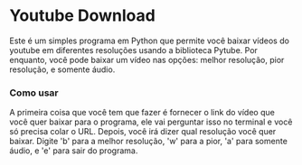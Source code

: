 # Youtube Download 
Este é um simples programa em Python que permite você baixar vídeos do youtube em diferentes resoluções usando a biblioteca Pytube. Por enquanto, você pode baixar um vídeo nas opções: melhor resolução, pior resolução, e somente áudio.

### Como usar
A primeira coisa que você tem que fazer é fornecer o link do vídeo que você quer baixar para o programa, ele vai perguntar isso no terminal e você só precisa colar o URL. Depois, você irá dizer qual resolução você quer baixar. Digite 'b' para a melhor resolução, 'w' para a pior, 'a' para somente áudio, e 'e' para sair do programa.
